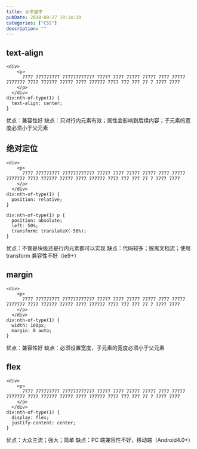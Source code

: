 ```yaml
---
title: 水平居中
pubDate: 2018-09-27 19:14:10
categories: ["CSS"]
description: ""
---
```


## text-align

```
<div>
    <p>
      7777 777777777 777777777777 77777 7777 77777 77777 7777 77777 7777777 7777 777777 77777 7777 777777 7777 777 777 77 7 7777 7777
    </p>
  </div>
div:nth-of-type(1) {
  text-align: center;
}
```

优点：兼容性好
缺点：只对行内元素有效；属性会影响到后续内容；子元素的宽度必须小于父元素

## 绝对定位

```
<div>
    <p>
      7777 777777777 777777777777 77777 7777 77777 77777 7777 77777 7777777 7777 777777 77777 7777 777777 7777 777 777 77 7 7777 7777
    </p>
  </div>
div:nth-of-type(1) {
  position: relative;
}

div:nth-of-type(1) p {
  position: absolute;
  left: 50%;
  transform: translateX(-50%);
}
```

优点：不管是块级还是行内元素都可以实现
缺点：代码较多；脱离文档流；使用 transform 兼容性不好（ie9+）

## margin

```
<div>
    <p>
      7777 777777777 777777777777 77777 7777 77777 77777 7777 77777 7777777 7777 777777 77777 7777 777777 7777 777 777 77 7 7777 7777
    </p>
  </div>
div:nth-of-type(1) {
  width: 100px;
  margin: 0 auto;
}
```

优点：兼容性好
缺点：必须设置宽度，子元素的宽度必须小于父元素

## flex

```
<div>
    <p>
      7777 777777777 777777777777 77777 7777 77777 77777 7777 77777 7777777 7777 777777 77777 7777 777777 7777 777 777 77 7 7777 7777
    </p>
  </div>
div:nth-of-type(1) {
  display: flex;
  justify-content: center;
}
```

优点：大众主流；强大；简单
缺点：PC 端兼容性不好，移动端（Android4.0+）
